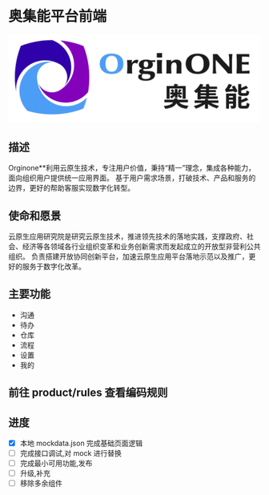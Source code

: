 # 奥集能平台前端

![Image text](./config/logo/logo1.jpg)

## 描述

Orginone\*\*利用云原生技术，专注用户价值，秉持“精一”理念，集成各种能力，面向组织用户提供统一应用界面。
基于用户需求场景，打破技术、产品和服务的边界，更好的帮助客服实现数字化转型。

## 使命和愿景

云原生应用研究院是研究云原生技术，推进领先技术的落地实践，支撑政府、社会、经济等各领域各行业组织变革和业务创新需求而发起成立的开放型非营利公共组织。 负责搭建开放协同创新平台，加速云原生应用平台落地示范以及推广，更好的服务于数字化改革。

## 主要功能

- 沟通
- 待办
- 仓库
- 流程
- 设置
- 我的

## 前往 product/rules 查看编码规则

## 进度

- [x] 本地 mockdata.json 完成基础页面逻辑
- [ ] 完成接口调试,对 mock 进行替换
- [ ] 完成最小可用功能,发布
- [ ] 升级,补充
- [ ] 移除多余组件
